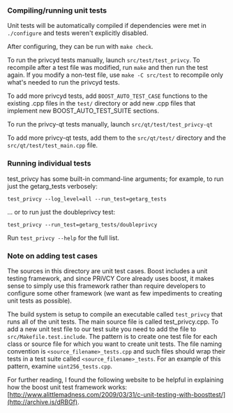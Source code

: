 ### Compiling/running unit tests

Unit tests will be automatically compiled if dependencies were met in `./configure`
and tests weren't explicitly disabled.

After configuring, they can be run with `make check`.

To run the privcyd tests manually, launch `src/test/test_privcy`. To recompile
after a test file was modified, run `make` and then run the test again. If you
modify a non-test file, use `make -C src/test` to recompile only what's needed
to run the privcyd tests.

To add more privcyd tests, add `BOOST_AUTO_TEST_CASE` functions to the existing
.cpp files in the `test/` directory or add new .cpp files that
implement new BOOST_AUTO_TEST_SUITE sections.

To run the privcy-qt tests manually, launch `src/qt/test/test_privcy-qt`

To add more privcy-qt tests, add them to the `src/qt/test/` directory and
the `src/qt/test/test_main.cpp` file.

### Running individual tests

test_privcy has some built-in command-line arguments; for
example, to run just the getarg_tests verbosely:

    test_privcy --log_level=all --run_test=getarg_tests

... or to run just the doubleprivcy test:

    test_privcy --run_test=getarg_tests/doubleprivcy

Run `test_privcy --help` for the full list.

### Note on adding test cases

The sources in this directory are unit test cases.  Boost includes a
unit testing framework, and since PRiVCY Core already uses boost, it makes
sense to simply use this framework rather than require developers to
configure some other framework (we want as few impediments to creating
unit tests as possible).

The build system is setup to compile an executable called `test_privcy`
that runs all of the unit tests.  The main source file is called
test_privcy.cpp. To add a new unit test file to our test suite you need
to add the file to `src/Makefile.test.include`. The pattern is to create 
one test file for each class or source file for which you want to create 
unit tests.  The file naming convention is `<source_filename>_tests.cpp` 
and such files should wrap their tests in a test suite 
called `<source_filename>_tests`. For an example of this pattern, 
examine `uint256_tests.cpp`.

For further reading, I found the following website to be helpful in
explaining how the boost unit test framework works:
[http://www.alittlemadness.com/2009/03/31/c-unit-testing-with-boosttest/](http://archive.is/dRBGf).

